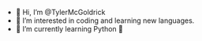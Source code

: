 - 👋 Hi, I’m @TylerMcGoldrick
- 👀 I’m interested in coding and learning new languages.
- 🌱 I’m currently learning Python 💪

<!---
TylerMcGoldrick/TylerMcGoldrick is a ✨ special ✨ repository because its `README.md` (this file) appears on your GitHub profile.
You can click the Preview link to take a look at your changes.
--->
